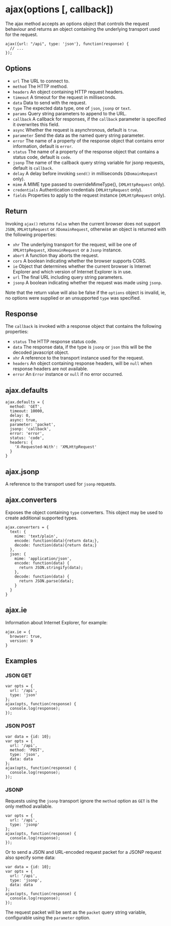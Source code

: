 # ajax(options [, callback])

The ajax method accepts an options object that controls the request behaviour and returns an object containing the underlying transport used for the request.

```
ajax({url: "/api", type: 'json'}, function(response) {
  // ...
});
```

## Options

* `url` The URL to connect to.
* `method` The HTTP method.
* `headers` An object containing HTTP request headers.
* `timeout` A timeout for the request in milliseconds.
* `data` Data to send with the request.
* `type` The expected data type, one of `json`, `jsonp` or `text`.
* `params` Query string parameters to append to the URL.
* `callback` A callback for responses, if the `callback` parameter is specified it overwrites this field.
* `async` Whether the request is asynchronous, default is `true`.
* `parameter` Send the data as the named query string parameter.
* `error` The name of a property of the response object that contains error information, default is `error`.
*  `status` The name of a property of the response object that contains a status code, default is `code`.
* `jsonp` The name of the callback query string variable for jsonp requests, default is `callback`.
* `delay` A delay before invoking `send()` in milliseconds (`XDomainRequest` only).
* `mime` A MIME type passed to overrideMimeType(), (`XMLHttpRequest` only).
* `credentials` Authentication credentials (`XMLHttpRequest` only).
* `fields` Properties to apply to the request instance (`XMLHttpRequest` only).

## Return

Invoking `ajax()` returns `false` when the current browser does not support
`JSON`, `XMLHttpRequest` or `XDomainRequest`, otherwise an object is returned
with the following properties:

* `xhr` The underlying transport for the request, will be one of `XMLHttpRequest`, `XDomainRequest` or a `Jsonp` instance.
* `abort` A function thay aborts the request. 
* `cors` A boolean indicating whether the browser supports CORS.
* `ie` Object that determines whether the current browser is Internet Explorer and which version of Internet Explorer is in use.
* `url` The final URL including query string parameters.
* `jsonp` A boolean indicating whether the request was made using `jsonp`.

Note that the return value will also be false if the `options` object is invalid, ie, no options were supplied or an unsupported `type` was specified.

## Response

The `callback` is invoked with a response object that contains the following properties:

* `status` The HTTP response status code.
* `data` The response data, if the type is `jsonp` or `json` this will be the
  decoded javascript object.
* `xhr` A reference to the transport instance used for the request.
* `headers` An object containing response headers, will be `null` when
  response headers are not available. 
* `error` An `Error` instance or `null` if no error occurred.

## ajax.defaults

```
ajax.defaults = {
  method: 'GET',
  timeout: 10000,
  delay: 0,
  async: true,
  parameter: 'packet',
  jsonp: 'callback',
  error: 'error',
  status: 'code',
  headers: {
    'X-Requested-With': 'XMLHttpRequest'
  }
}
```

## ajax.jsonp

A reference to the transport used for `jsonp` requests.

## ajax.converters

Exposes the object containing `type` converters. This object may be used to create additional supported types.

```
ajax.converters = {
  text: {
    mime: 'text/plain',
    encode: function(data){return data;},
    decode: function(data){return data;}
  },
  json: {
    mime: 'application/json',
    encode: function(data) {
      return JSON.stringify(data);
    },
    decode: function(data) {
      return JSON.parse(data);
    }
  }
}
```

## ajax.ie

Information about Internet Explorer, for example:

```
ajax.ie = {
  browser: true,
  version: 9
}
```

## Examples

### JSON GET

```
var opts = {
  url: '/api',
  type: 'json'
};
ajax(opts, function(response) {
  console.log(response);
});
```

### JSON POST

```
var data = {id: 10};
var opts = {
  url: '/api',
  method: 'POST',
  type: 'json',
  data: data
};
ajax(opts, function(response) {
  console.log(response);
});
```

### JSONP

Requests using the `jsonp` transport ignore the `method` option as `GET` is the only method available. 

```
var opts = {
  url: '/api',
  type: 'jsonp'
};
ajax(opts, function(response) {
  console.log(response);
});
```

Or to send a JSON and URL-encoded request packet for a JSONP request also specify some data:

```
var data = {id: 10};
var opts = {
  url: '/api',
  type: 'jsonp',
  data: data
};
ajax(opts, function(response) {
  console.log(response);
});
```

The request packet will be sent as the `packet` query string variable, configurable using the `parameter` option.
